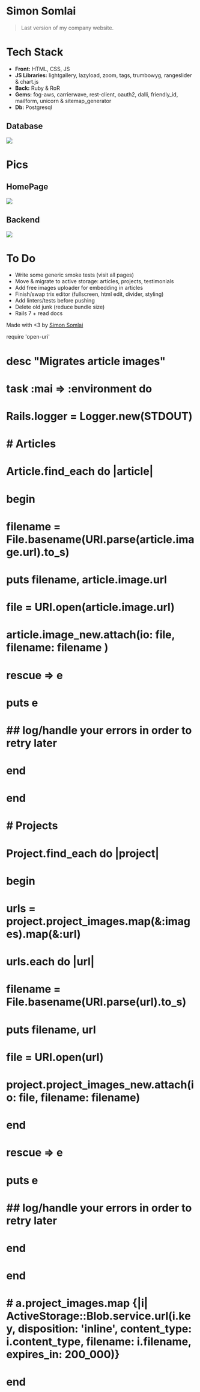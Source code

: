 # Simon Somlai

> Last version of my company website.

# Tech Stack

- <b>Front:</b> HTML, CSS, JS
- <b>JS Libraries:</b> lightgallery, lazyload, zoom, tags, trumbowyg, rangeslider & chart.js
- <b>Back:</b> Ruby & RoR
- <b>Gems:</b> fog-aws, carrierwave, rest-client, oauth2, dalli, friendly_id, mailform, unicorn & sitemap_generator
- <b>Db:</b> Postgresql

## Database

<img src="models.png">

# Pics

## HomePage

<img src="home.png">

## Backend

<img src="back.png">

# To Do

- Write some generic smoke tests (visit all pages)
- Move & migrate to active storage: articles, projects, testimonials
  <!-- https://stackoverflow.com/questions/52528623/migrating-carrierwave-to-activestorage -->
  <!-- ActiveStorage::Attachment -->
- Add free images uploader for embedding in articles
- Finish/swap trix editor (fullscreen, html edit, divider, styling)
- Add linters/tests before pushing
- Delete old junk (reduce bundle size)
- Rails 7 + read docs

Made with &lt;3 by <a target="_blank" href="https://simonsomlai.com/en"> Simon Somlai</a>

require 'open-uri'

# desc "Migrates article images"

# task :mai => :environment do

# Rails.logger = Logger.new(STDOUT)

# # Articles

# Article.find_each do |article|

# begin

# filename = File.basename(URI.parse(article.image.url).to_s)

# puts filename, article.image.url

# file = URI.open(article.image.url)

# article.image_new.attach(io: file, filename: filename )

# rescue => e

# puts e

# ## log/handle your errors in order to retry later

# end

# end

# # Projects

# Project.find_each do |project|

# begin

# urls = project.project_images.map(&:images).map(&:url)

# urls.each do |url|

# filename = File.basename(URI.parse(url).to_s)

# puts filename, url

# file = URI.open(url)

# project.project_images_new.attach(io: file, filename: filename)

# end

# rescue => e

# puts e

# ## log/handle your errors in order to retry later

# end

# end

# # a.project_images.map {|i| ActiveStorage::Blob.service.url(i.key, disposition: 'inline', content_type: i.content_type, filename: i.filename, expires_in: 200_000)}

# end
